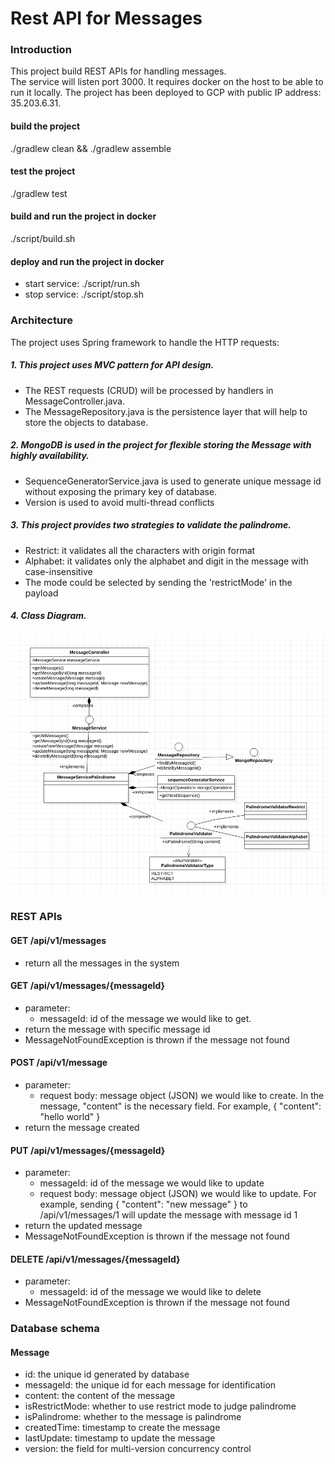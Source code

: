 # Rest API for Messages

### Introduction
This project build REST APIs for handling messages.  
The service will listen port 3000. 
It requires docker on the host to be able to run it locally.
The project has been deployed to GCP with public IP address: 35.203.6.31.
#### build the project
./gradlew clean && ./gradlew assemble 
#### test the project
./gradlew test 
#### build and run the project in docker
./script/build.sh
#### deploy and run the project in docker 
- start service: ./script/run.sh
- stop service: ./script/stop.sh

### Architecture
The project uses Spring framework to handle the HTTP requests:
##### 1. This project uses MVC pattern for API design.
- The REST requests (CRUD) will be processed by handlers in MessageController.java.
- The MessageRepository.java is the persistence layer that will help to store the objects to database. 
##### 2. MongoDB is used in the project for flexible storing the Message with highly availability.
- SequenceGeneratorService.java is used to generate unique message id without exposing the primary 
key of database.
- Version is used to avoid multi-thread conflicts
##### 3. This project provides two strategies to validate the palindrome.
- Restrict: it validates all the characters with origin format
- Alphabet: it validates only the alphabet and digit in the message with case-insensitive
- The mode could be selected by sending the 'restrictMode' in the payload
##### 4. Class Diagram.
![class diagram](./class-diagram.png)

### REST APIs
#### GET /api/v1/messages
- return all the messages in the system
#### GET /api/v1/messages/{messageId}
- parameter: 
  - messageId: id of the message we would like to get.
- return the message with specific message id
- MessageNotFoundException is thrown if the message not found
#### POST /api/v1/message
- parameter: 
  - request body: message object (JSON) we would like to create. 
  In the message, "content" is the necessary field. For example, 
  { "content": "hello world" } 
- return the message created
#### PUT /api/v1/messages/{messageId}
- parameter: 
  - messageId: id of the message we would like to update
  - request body: message object (JSON) we would like to update.
   For example, sending { "content": "new message" } to 
   /api/v1/messages/1 will update the message with message id 1
- return the updated message
- MessageNotFoundException is thrown if the message not found
#### DELETE /api/v1/messages/{messageId}
- parameter: 
  - messageId: id of the message we would like to delete
- MessageNotFoundException is thrown if the message not found

### Database schema
#### Message
-   id: the unique id generated by database
-   messageId: the unique id for each message for identification
-   content: the content of the message
-   isRestrictMode: whether to use restrict mode to judge palindrome
-   isPalindrome: whether to the message is palindrome
-   createdTime: timestamp to create the message
-   lastUpdate: timestamp to update the message
-   version: the field for multi-version concurrency control

